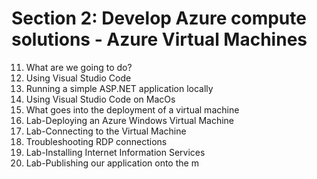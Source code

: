 # Section 2: Develop Azure compute solutions - Azure Virtual Machines

11. What are we going to do?
12. Using Visual Studio Code
13. Running a simple ASP.NET application locally
14. Using Visual Studio Code on MacOs
15. What goes into the deployment of a virtual machine
16. Lab-Deploying an Azure Windows Virtual Machine
17. Lab-Connecting to the Virtual Machine
18. Troubleshooting RDP connections
19. Lab-Installing Internet Information Services
20. Lab-Publishing our application onto the m
